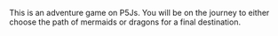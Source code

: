This is an adventure game on P5Js.
You will be on the journey to either choose the path of mermaids or dragons for a final destination. 
